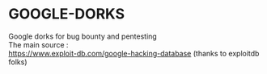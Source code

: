 # GOOGLE-DORKS
Google dorks for bug bounty and pentesting <br>
The main source : <br>
https://www.exploit-db.com/google-hacking-database (thanks to exploitdb folks)
